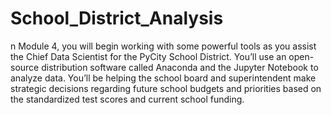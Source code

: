 # School_District_Analysis
n Module 4, you will begin working with some powerful tools as you assist the Chief Data Scientist for the PyCity School District. You’ll use an open-source distribution software called Anaconda and the Jupyter Notebook to analyze data. You’ll be helping the school board and superintendent make strategic decisions regarding future school budgets and priorities based on the standardized test scores and current school funding.
